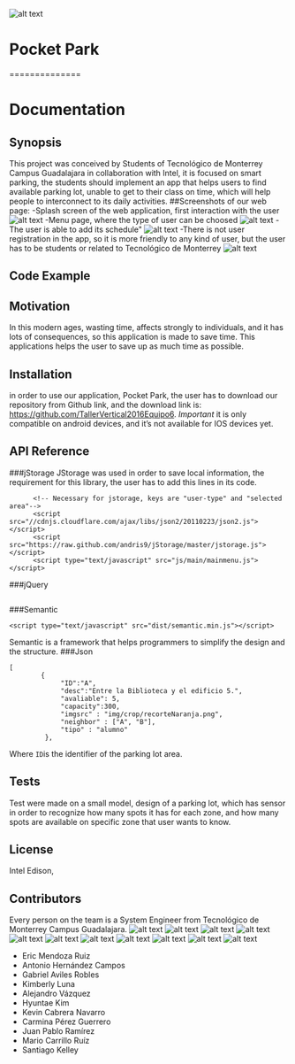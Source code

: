 ![alt text](https://github.com/TallerVertical2016Equipo6/app/blob/master/img/12874095_10208946591051114_943659871_o.jpg "Logo Title Text 1")
# Pocket Park
==============
# Documentation
## Synopsis
This project was conceived by Students of Tecnológico de Monterrey Campus Guadalajara in collaboration with Intel, it is focused on smart parking, the students should implement an app that helps users to find available parking lot, unable to get to their class on time, which will help people to interconnect to its daily activities.
##Screenshots of our web page:
-Splash screen of the web application, first interaction with the user
![alt text](https://github.com/TallerVertical2016Equipo6/app/blob/e1c4d930f9490132d8e72ade19c4768a404f5ab1/img/스크린샷%202016-03-17%20오후%2011.10.22.png "Logo Title Text 1")
-Menu page, where the type of user can be choosed
![alt text](https://github.com/TallerVertical2016Equipo6/app/blob/e1c4d930f9490132d8e72ade19c4768a404f5ab1/img/스크린샷%202016-03-17%20오후%2011.10.25.png "Logo Title Text 1")
-The user is able to add its schedule"
![alt text](https://github.com/TallerVertical2016Equipo6/app/blob/e1c4d930f9490132d8e72ade19c4768a404f5ab1/img/스크린샷%202016-03-17%20오후%2011.10.17.png "Logo Title Text 1")
-There is not user registration in the app, so it is more friendly to any kind of user, but the user has to be students or related to Tecnológico de Monterrey
![alt text](https://github.com/TallerVertical2016Equipo6/app/blob/e1c4d930f9490132d8e72ade19c4768a404f5ab1/img/스크린샷%202016-03-17%20오후%2011.10.38.png "Logo Title Text 1")
## Code Example

## Motivation
In this modern ages, wasting time, affects strongly to individuals, and it has lots of consequences, so this application is made to save time. This applications helps the user to save up as much time as possible. 

## Installation
in order to use our application, Pocket Park, the user has to download our repository from Github link, and the download link is: https://github.com/TallerVertical2016Equipo6. _Important_ it is only compatible on android devices, and it’s not available for IOS devices yet.
## API Reference
###jStorage
JStorage was used in order to save local information, the requirement for this library, the user has to add this lines in its code.
```
	  <!-- Necessary for jstorage, keys are "user-type" and "selected area"-->
	  <script src="//cdnjs.cloudflare.com/ajax/libs/json2/20110223/json2.js"></script>
      <script src="https://raw.github.com/andris9/jStorage/master/jstorage.js"></script>
	  <script type="text/javascript" src="js/main/mainmenu.js"></script>
```
###jQuery
```

```
###Semantic
```
<script type="text/javascript" src="dist/semantic.min.js"></script>
```
Semantic is a framework that helps programmers to simplify the design and the structure.
###Json
```
[
		{
			 "ID":"A", 
			 "desc":"Entre la Biblioteca y el edificio 5.",
			 "avaliable": 5, 
			 "capacity":300, 
			 "imgsrc" : "img/crop/recorteNaranja.png", 
			 "neighbor" : ["A", "B"],
			 "tipo" : "alumno"
		 },

```
Where ```ID```is the identifier of the parking lot area.
## Tests
Test were made on a small model, design of a parking lot, which has sensor in order to recognize how many spots it has for each zone, and how many spots are available on specific zone that user wants to know.
## License
Intel Edison, 
 
## Contributors
Every person on the team is a System Engineer from Tecnológico de Monterrey Campus Guadalajara.
![alt text](https://github.com/TallerVertical2016Equipo6/app/blob/master/img/10342786_889637921046588_4462504174306969790_n.jpg "Logo Title Text 1")
![alt text](https://github.com/TallerVertical2016Equipo6/app/blob/master/img/12417798_1014864181905260_5778604783662858890_n.jpg "Logo Title Text 1")
![alt text](https://github.com/TallerVertical2016Equipo6/app/blob/master/img/11071733_10153349224184343_2836909521888798762_n.jpg "Logo Title Text 1")
![alt text](https://github.com/TallerVertical2016Equipo6/app/blob/master/img/10929959_10205686505058141_3813456412421845557_n.jpg "Logo Title Text 1")
![alt text](https://github.com/TallerVertical2016Equipo6/app/blob/master/img/11226040_1663576473931713_8445980982616170311_n.jpg "Logo Title Text 1")
![alt text](https://github.com/TallerVertical2016Equipo6/app/blob/master/img/12644935_10204579443206531_6975694922071603219_n.jpg "Logo Title Text 1")
![alt text](https://github.com/TallerVertical2016Equipo6/app/blob/master/img/12191637_10207994142360492_4597568313062496862_n.jpg "Logo Title Text 1")
![alt text](https://github.com/TallerVertical2016Equipo6/app/blob/master/img/11009157_964567533566961_2694741349464091904_n.jpg "Logo Title Text 1")
![alt text](https://github.com/TallerVertical2016Equipo6/app/blob/master/img/10419485_10203977231495752_2804206238947742163_n.jpg "Logo Title Text 1")
![alt text](https://github.com/TallerVertical2016Equipo6/app/blob/master/img/12119080_10207294279013796_4703484333623493824_n.jpg "Logo Title Text 1")
![alt text](https://github.com/TallerVertical2016Equipo6/app/blob/master/img/10177525_749995031698853_7924283870271118132_n.jpg "Logo Title Text 1")
- Eric Mendoza Ruiz
- Antonio Hernández Campos
- Gabriel Aviles Robles
- Kimberly Luna
- Alejandro Vázquez
- Hyuntae Kim
- Kevin Cabrera Navarro
- Carmina Pérez Guerrero
- Juan Pablo Ramírez
- Mario Carrillo Ruíz
- Santiago Kelley
